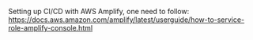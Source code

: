 
Setting up CI/CD with AWS Amplify, one need to follow: https://docs.aws.amazon.com/amplify/latest/userguide/how-to-service-role-amplify-console.html